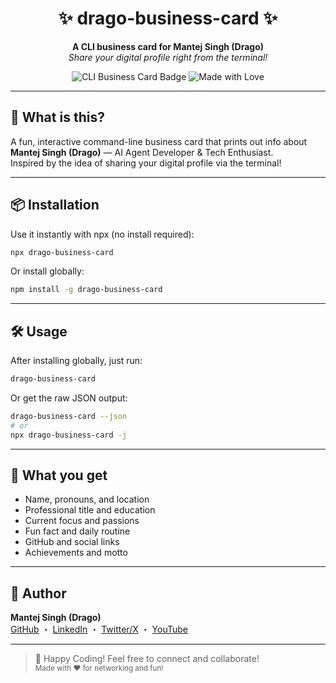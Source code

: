 <h1 align="center">✨ drago-business-card ✨</h1>
<p align="center">
  <b>A CLI business card for Mantej Singh (Drago)</b><br>
  <i>Share your digital profile right from the terminal!</i>
</p>

<p align="center">
  <img src="https://img.shields.io/badge/CLI-Business%20Card-blueviolet?style=flat-square" alt="CLI Business Card Badge"/>
  <img src="https://img.shields.io/badge/Made%20with-%E2%9D%A4%EF%B8%8F-red?style=flat-square" alt="Made with Love"/>
</p>

---

## 🚀 What is this?

A fun, interactive command-line business card that prints out info about <b>Mantej Singh (Drago)</b> — AI Agent Developer & Tech Enthusiast.  
Inspired by the idea of sharing your digital profile via the terminal!

---

## 📦 Installation

Use it instantly with npx (no install required):

```bash
npx drago-business-card
```

Or install globally:

```bash
npm install -g drago-business-card
```

---

## 🛠️ Usage

After installing globally, just run:

```bash
drago-business-card
```

Or get the raw JSON output:

```bash
drago-business-card --json
# or
npx drago-business-card -j
```

---

## 🎁 What you get

- Name, pronouns, and location
- Professional title and education
- Current focus and passions
- Fun fact and daily routine
- GitHub and social links
- Achievements and motto

---

## 👤 Author

**Mantej Singh (Drago)**  
[GitHub](https://github.com/Drago-03) ・
[LinkedIn](https://linkedin.com/in/mantej-singh-a-724219288) ・
[Twitter/X](https://x.com/_gear_head_03_) ・
[YouTube](https://youtube.com/@@dragoo0)

---

> 🦾 Happy Coding! Feel free to connect and collaborate!  
> <sub>Made with ❤️ for networking and fun!</sub>